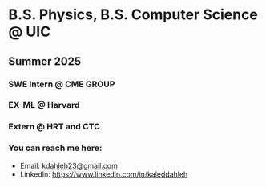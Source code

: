# B.S. Physics, B.S. Computer Science @ UIC
## Summer 2025
### SWE Intern @ CME GROUP
### EX-ML @ Harvard
### Extern @ HRT and CTC

### You can reach me here:
  - Email: kdahleh23@gmail.com
  - LinkedIn: https://www.linkedin.com/in/kaleddahleh

